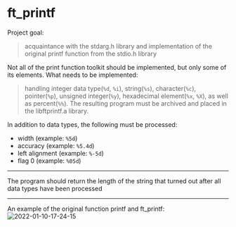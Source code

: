 # ft_printf
Project goal:
> acquaintance with the stdarg.h library and implementation of the original printf function from the stdio.h library

Not all of the print function toolkit should be implemented, but only some of its elements.
What needs to be implemented:
> handling integer data type(`%d`, `%i`), string(`%s`), character(`%c`), pointer(`%p`),
> unsigned integer(`%y`), hexadecimal element(`%x`, `%X`), as well as percent(`%%`).
> The resulting program must be archived and placed in the libftprintf.a library.

In addition to data types, the following must be processed:
* width (example: `%5d`)
* accuracy (example: `%5.4d`)
* left alignment (example: `%-5d`)
* flag 0 (example: `%05d`)
***
The program should return the length of the string that turned out after all data types have been processed
***
An example of the original function printf and ft_printf:
<img src="https://i.ibb.co/JCtz9BJ/2022-01-10-17-24-15.png" alt="2022-01-10-17-24-15" border="0">

